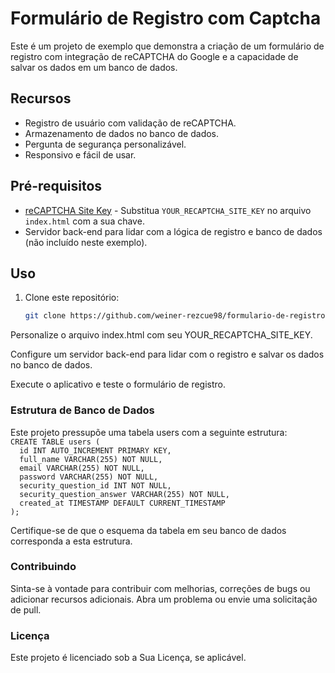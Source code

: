 # Formulário de Registro com Captcha

Este é um projeto de exemplo que demonstra a criação de um formulário de registro com integração de reCAPTCHA do Google e a capacidade de salvar os dados em um banco de dados.

## Recursos

- Registro de usuário com validação de reCAPTCHA.
- Armazenamento de dados no banco de dados.
- Pergunta de segurança personalizável.
- Responsivo e fácil de usar.

## Pré-requisitos

- [reCAPTCHA Site Key](https://www.google.com/recaptcha) - Substitua `YOUR_RECAPTCHA_SITE_KEY` no arquivo `index.html` com a sua chave.
- Servidor back-end para lidar com a lógica de registro e banco de dados (não incluído neste exemplo).

## Uso

1. Clone este repositório:

   ```sh
   git clone https://github.com/weiner-rezcue98/formulario-de-registro.git


Personalize o arquivo index.html com seu YOUR_RECAPTCHA_SITE_KEY.

Configure um servidor back-end para lidar com o registro e salvar os dados no banco de dados.

Execute o aplicativo e teste o formulário de registro.

<h3>Estrutura de Banco de Dados</h3>
Este projeto pressupõe uma tabela users com a seguinte estrutura:

<code>
CREATE TABLE users (
  id INT AUTO_INCREMENT PRIMARY KEY,
  full_name VARCHAR(255) NOT NULL,
  email VARCHAR(255) NOT NULL,
  password VARCHAR(255) NOT NULL,
  security_question_id INT NOT NULL,
  security_question_answer VARCHAR(255) NOT NULL,
  created_at TIMESTAMP DEFAULT CURRENT_TIMESTAMP
);
</code>

Certifique-se de que o esquema da tabela em seu banco de dados corresponda a esta estrutura.

<h3>Contribuindo</h3>
Sinta-se à vontade para contribuir com melhorias, correções de bugs ou adicionar recursos adicionais. Abra um problema ou envie uma solicitação de pull.


<h3>Licença</h3>
Este projeto é licenciado sob a Sua Licença, se aplicável.

